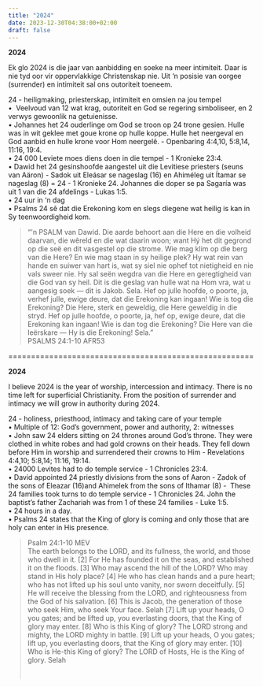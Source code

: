 ```yaml
---
title: "2024"
date: 2023-12-30T04:38:00+02:00
draft: false
---
```

<html>
 <head></head>
 <body>
  <p><strong>2024</strong></p>
  <p>Ek glo 2024 is die jaar van aanbidding en soeke na meer intimiteit. Daar is nie tyd oor vir oppervlakkige Christenskap nie. Uit ‘n posisie van oorgee (surrender) en intimiteit sal ons outoriteit toeneem.</p>
  <p>24 - heiligmaking, priesterskap, intimiteit en omsien na jou tempel<br>• &nbsp;Veelvoud van 12 wat krag, outoriteit en God se regering simboliseer, en 2 verwys gewoonlik na getuienisse.<br>• Johannes het 24 ouderlinge om God se troon op 24 trone gesien. Hulle was in wit geklee met goue krone op hulle koppe. Hulle het neergeval en God aanbid en hulle krone voor Hom neergelê. - Openbaring 4:4,10, 5:8,14, 11:16, 19:4.<br>• 24 000 Leviete moes diens doen in die tempel - 1 Kronieke 23:4.<br>• Dawid het 24 gesinshoofde aangestel uit die Levitiese priesters (seuns van Aäron) - Sadok uit Eleásar se nageslag (16) en Ahiméleg uit Ítamar se nageslag (8) = 24 - 1 Kronieke 24. Johannes die doper se pa Sagaría was uit 1 van die 24 afdelings - Lukas 1:5.<br>• 24 uur in ‘n dag<br>• Psalms 24 sê dat die Erekoning kom en slegs diegene wat heilig is kan in Sy teenwoordigheid kom.</p>
  <blockquote>
   <p>“'n PSALM van Dawid. Die aarde behoort aan die Here en die volheid daarvan, die wêreld en die wat daarin woon; want Hý het dit gegrond op die seë en dit vasgestel op die strome. Wie mag klim op die berg van die Here? En wie mag staan in sy heilige plek? Hy wat rein van hande en suiwer van hart is, wat sy siel nie ophef tot nietigheid en nie vals sweer nie. Hy sal seën wegdra van die Here en geregtigheid van die God van sy heil. Dit is die geslag van hulle wat na Hom vra, wat u aangesig soek — dit is Jakob. Sela. Hef op julle hoofde, o poorte, ja, verhef julle, ewige deure, dat die Erekoning kan ingaan! Wie is tog die Erekoning? Die Here, sterk en geweldig, die Here geweldig in die stryd. Hef op julle hoofde, o poorte, ja, hef op, ewige deure, dat die Erekoning kan ingaan! Wie is dan tog die Erekoning? Die Here van die leërskare — Hy is die Erekoning! Sela.”<br>‭‭PSALMS‬ ‭24‬:‭1‬-‭10‬ ‭AFR53‬‬</p>
  </blockquote>
  <p>======================================================</p>
  <p><strong>2024</strong></p>
  <p>I believe 2024 is the year of worship, intercession and intimacy. There is no time left for superficial Christianity. From the position of surrender and intimacy we will grow in authority during 2024.</p>
  <p>24 - holiness, priesthood, intimacy and taking care of your temple<br>• Multiple of 12: God’s government, power and authority, 2: witnesses<br>• John saw 24 elders sitting on 24 thrones around God’s throne. They were clothed in white robes and had gold crowns on their heads. They fell down before Him in worship and surrendered their crowns to Him - Revelations 4:4,10; 5:8,14; 11:16, 19:14.<br>• 24000 Levites had to do temple service - 1 Chronicles 23:4.<br>• David appointed 24 priestly divisions from the sons of Aaron - Zadok of the sons of Eleazar (16)and Ahimelek from the sons of Ithamar (8) - &nbsp;These 24 families took turns to do temple service - 1 Chronicles 24. John the baptist’s father Zachariah was from 1 of these 24 families - Luke 1:5.<br>• 24 hours in a day.<br>• Psalms 24 states that the King of glory is coming and only those that are holy can enter in His presence.</p>
  <blockquote>
   <p>Psalm 24:1-10 MEV<br>The earth belongs to the LORD, and its fullness, the world, and those who dwell in it. [2] For He has founded it on the seas, and established it on the floods. [3] Who may ascend the hill of the LORD? Who may stand in His holy place? [4] He who has clean hands and a pure heart; who has not lifted up his soul unto vanity, nor sworn deceitfully. [5] He will receive the blessing from the LORD, and righteousness from the God of his salvation. [6] This is Jacob, the generation of those who seek Him, who seek Your face. Selah [7] Lift up your heads, O you gates; and be lifted up, you everlasting doors, that the King of glory may enter. [8] Who is this King of glory? The LORD strong and mighty, the LORD mighty in battle. [9] Lift up your heads, O you gates; lift up, you everlasting doors, that the King of glory may enter. [10] Who is He-this King of glory? The LORD of Hosts, He is the King of glory. Selah</p>
   <p>&nbsp;</p>
  </blockquote>
  <p>&nbsp;</p>
 </body>
</html>